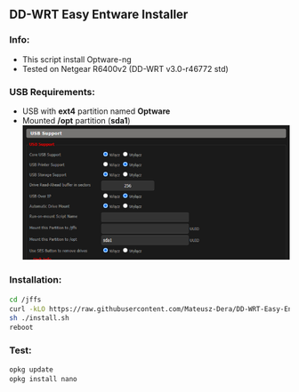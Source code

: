 ## DD-WRT Easy Entware Installer

### Info:
  - This script install Optware-ng
  - Tested on Netgear R6400v2 (DD-WRT v3.0-r46772 std)

### USB Requirements:
 - USB with **ext4** partition named **Optware**
 - Mounted **/opt** partition (**sda1**)
 ![USB](https://github.com/Mateusz-Dera/DD-WRT-Easy-Entware-Installer/blob/master/usb.png?raw=true)


### Installation:
```sh
cd /jffs
curl -kLO https://raw.githubusercontent.com/Mateusz-Dera/DD-WRT-Easy-Entware-Installer/master/install.sh
sh ./install.sh
reboot
```

### Test:
```sh
opkg update
opkg install nano
```
